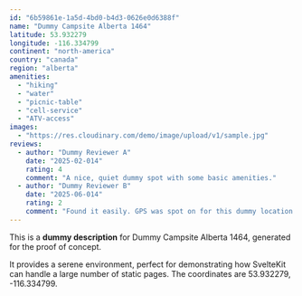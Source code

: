 ```yaml
---
id: "6b59861e-1a5d-4bd0-b4d3-0626e0d6388f"
name: "Dummy Campsite Alberta 1464"
latitude: 53.932279
longitude: -116.334799
continent: "north-america"
country: "canada"
region: "alberta"
amenities:
  - "hiking"
  - "water"
  - "picnic-table"
  - "cell-service"
  - "ATV-access"
images:
  - "https://res.cloudinary.com/demo/image/upload/v1/sample.jpg"
reviews:
  - author: "Dummy Reviewer A"
    date: "2025-02-014"
    rating: 4
    comment: "A nice, quiet dummy spot with some basic amenities."
  - author: "Dummy Reviewer B"
    date: "2025-06-014"
    rating: 2
    comment: "Found it easily. GPS was spot on for this dummy location."
---
```


This is a **dummy description** for Dummy Campsite Alberta 1464, generated for the proof of concept.

It provides a serene environment, perfect for demonstrating how SvelteKit can handle a large number of static pages. The coordinates are 53.932279, -116.334799.
